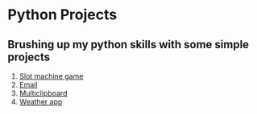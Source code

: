 # Python Projects
## Brushing up my python skills with some simple projects
1.  [Slot machine game](slot.py)
2.  [Email](email.py)
3.  [Multiclipboard](multiclip.py)
4.  [Weather app](weather.py)
